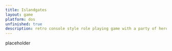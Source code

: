 ```yaml
---
title: Islandgates
layout: game
platform: dos
unfinished: true
description: retro console style role playing game with a party of heroes
---
```


placeholder